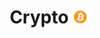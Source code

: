 <h1 align="center">
Crypto<img width="38" src="./assets/img/Bitcoin-Logo.png" />
</h1>

<!-- - [**Books**](https://github.com/beatrizoliveiira/my-fullstack-journey/blob/master/src/crypto/books.md)
- [**Useful links**]()
- [**Projects**]() -->
